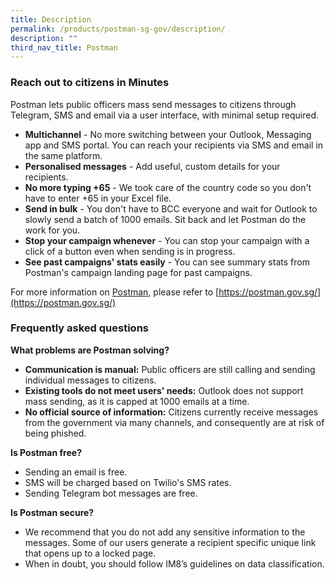 ```yaml
---
title: Description
permalink: /products/postman-sg-gov/description/
description: ""
third_nav_title: Postman
---
```


### **Reach out to citizens in Minutes**

Postman lets public officers mass send messages to citizens through Telegram, SMS and email via a user interface, with minimal setup required.

* **Multichannel** - No more switching between your Outlook, Messaging app and SMS portal. You can reach your recipients via SMS and email in the same platform.
* **Personalised messages** - Add useful, custom details for your recipients.
* **No more typing +65** - We took care of the country code so you don't have to enter +65 in your Excel file.
* **Send in bulk** - You don't have to BCC everyone and wait for Outlook to slowly send a batch of 1000 emails. Sit back and let Postman do the work for you.
* **Stop your campaign whenever** - You can stop your campaign with a click of a button even when sending is in progress.
* **See past campaigns' stats easily** - You can see summary stats from Postman's campaign landing page for past campaigns.

For more information on [Postman](https://postman.gov.sg/), please refer to [https://postman.gov.sg/](https://postman.gov.sg/)
### **Frequently asked questions**

**What problems are Postman solving?**

* **Communication is manual:** Public officers are still calling and sending individual messages to citizens.
* **Existing tools do not meet users' needs:** Outlook does not support mass sending, as it is capped at 1000 emails at a time.
* **No official source of information:** Citizens currently receive messages from the government via many channels, and consequently are at risk of being phished.

**Is Postman free?**
* Sending an email is free. 
* SMS will be charged based on Twilio's SMS rates. 
* Sending Telegram bot messages are free.

**Is Postman secure?**

* We recommend that you do not add any sensitive information to the messages. Some of our users generate a recipient specific unique link that opens up to a locked page. 
* When in doubt, you should follow IM8’s guidelines on data classification.